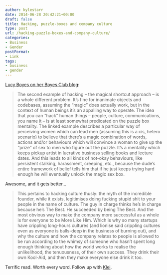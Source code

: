 ```yaml
---
author: kylestarr
date: 2014-06-28 20:42:21+00:00
draft: false
title: Hacking, puzzle-boxes and company culture
type: post
url: /hacking-puzzle-boxes-and-company-culture/
categories:
- Business
- Gender
postFormat:
- Link
tags:
- business
- gender
---
```


[Lucy Boyes on her Boyes Club blog](http://lucyboyes.com/the-coolest-culture-hack-of-all-is-not-hacking-your-culture/):



<blockquote>The second example of hacking – the magical shortcut approach – is a whole different problem. It’s fine for inanimate objects and codebases, assuming the “magic” does actually work, but in the context of human beings it’s an appalling way to operate. The idea that you can “hack” human things – people, culture, communications, you name it – is at least somewhat predicated on the puzzle box mentality. The linked example describes a particular way of perceiving women which can lead men (assuming this is a cis, hetero scenario) to believe that there’s a magic combination of words, actions and/or behaviours which will convince a woman to give up the “prize” of sex to men who figure out the puzzle. It’s a mentality which keeps pickup artist in lucrative business selling books and lecture dates. And this leads to all kinds of not-okay behaviours, like persistent stalking, harassment, creeping, etc., because the dude’s entire framework of belief tells him that if he just keeps trying hard enough he will eventually unlock the magic sex box.</blockquote>


Awesome, and it gets better...



<blockquote>This pertains to hacking culture thusly: the myth of the incredible founder, while it exists, legitimises doing fucking stupid shit to your people in the name of culture. The guy in charge thinks he’s in charge because he’s The Best. He succeeded by being The Best. And the most obvious way to make the company more successful as a whole is for everyone to be More Like Him. Which is why so many startups have crippling long-hours cultures (and lionise said crippling cultures even as everyone is balls-deep in the business of burning out), and why the culture and how the company relates to people is allowed to be run according to the whimsy of someone who hasn’t spent long enough thinking about how the world works to realise the unlikelihood, the tenuousness, of their own success. They drink their own Kool-Aid, and then they make everyone else drink it too.</blockquote>


Terrific read. Worth every word. Follow up with [Klei](http://www.polygon.com/features/2013/5/29/4362838/the-birth-and-re-birth-of-klei).

